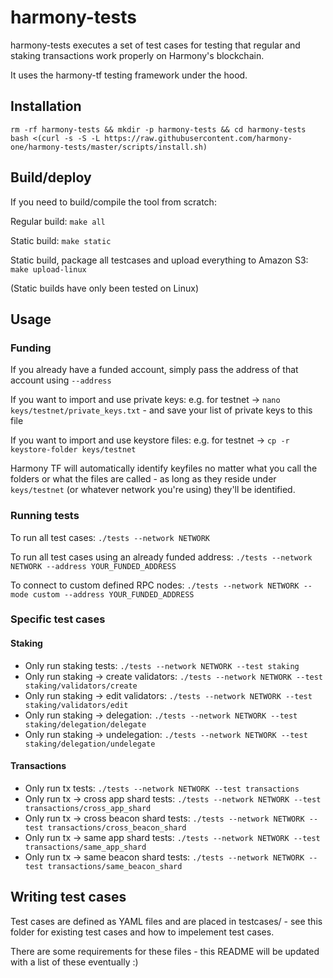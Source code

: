 # harmony-tests
harmony-tests executes a set of test cases for testing that regular and staking transactions work properly on Harmony's blockchain.

It uses the harmony-tf testing framework under the hood.

## Installation

```
rm -rf harmony-tests && mkdir -p harmony-tests && cd harmony-tests
bash <(curl -s -S -L https://raw.githubusercontent.com/harmony-one/harmony-tests/master/scripts/install.sh)
```

## Build/deploy

If you need to build/compile the tool from scratch:

Regular build:
`make all`

Static build:
`make static`

Static build, package all testcases and upload everything to Amazon S3:
`make upload-linux`

(Static builds have only been tested on Linux)

## Usage

### Funding
If you already have a funded account, simply pass the address of that account using `--address`

If you want to import and use private keys:
e.g. for testnet -> `nano keys/testnet/private_keys.txt` - and save your list of private keys to this file

If you want to import and use keystore files:
e.g. for testnet -> `cp -r keystore-folder keys/testnet`

Harmony TF will automatically identify keyfiles no matter what you call the folders or what the files are called - as long as they reside under `keys/testnet` (or whatever network you're using) they'll be identified.

### Running tests
To run all test cases:
`./tests --network NETWORK`

To run all test cases using an already funded address:
`./tests --network NETWORK --address YOUR_FUNDED_ADDRESS`

To connect to custom defined RPC nodes:
`./tests --network NETWORK --mode custom --address YOUR_FUNDED_ADDRESS`

### Specific test cases

#### Staking

- Only run staking tests: `./tests --network NETWORK --test staking`
- Only run staking -> create validators: `./tests --network NETWORK --test staking/validators/create`
- Only run staking -> edit validators: `./tests --network NETWORK --test staking/validators/edit`
- Only run staking -> delegation: `./tests --network NETWORK --test staking/delegation/delegate`
- Only run staking -> undelegation: `./tests --network NETWORK --test staking/delegation/undelegate`

#### Transactions
- Only run tx tests: `./tests --network NETWORK --test transactions`
- Only run tx -> cross app shard tests: `./tests --network NETWORK --test transactions/cross_app_shard`
- Only run tx -> cross beacon shard tests: `./tests --network NETWORK --test transactions/cross_beacon_shard`
- Only run tx -> same app shard tests: `./tests --network NETWORK --test transactions/same_app_shard`
- Only run tx -> same beacon shard tests: `./tests --network NETWORK --test transactions/same_beacon_shard`

## Writing test cases
Test cases are defined as YAML files and are placed in testcases/ - see this folder for existing test cases and how to impelement test cases.

There are some requirements for these files - this README will be updated with a list of these eventually :)
